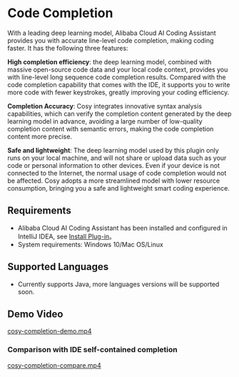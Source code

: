 # Code Completion

With a leading deep learning model, Alibaba Cloud AI Coding Assistant provides you with accurate line-level code completion, making coding faster. It has the following three features:

**High completion efficiency**: the deep learning model, combined with massive open-source code data and your local code context, provides you with line-level long sequence code completion results. Compared with the code completion capability that comes with the IDE, it supports you to write more code with fewer keystrokes, greatly improving your coding efficiency.

**Completion Accuracy**: Cosy integrates innovative syntax analysis capabilities, which can verify the completion content generated by the deep learning model in advance, avoiding a large number of low-quality completion content with semantic errors, making the code completion content more precise.

**Safe and lightweight**: The deep learning model used by this plugin only runs on your local machine, and will not share or upload data such as your code or personal information to other devices. Even if your device is not connected to the Internet, the normal usage of code completion would not be affected. Cosy adopts a more streamlined model with lower resource consumption, bringing you a safe and lightweight smart coding experience.

## Requirements

- Alibaba Cloud AI Coding Assistant has been installed and configured in IntelliJ IDEA, see [Install Plug-in](en-us/guide/quickstart.md)。
- System requirements: Windows 10/Mac OS/Linux


## Supported Languages

- Currently supports Java, more languages versions will be supported soon. 

## Demo Video

[cosy-completion-demo.mp4](https://cosy-aliyun.oss-cn-hangzhou.aliyuncs.com/cosy-completion-demo.mp4 ':include :size=500')

### Comparison with IDE self-contained completion

[cosy-completion-compare.mp4](https://cosy-aliyun.oss-cn-hangzhou.aliyuncs.com/cosy-completion-compare.mp4 ':include :size=500')